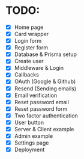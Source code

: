 # TODO:

- [x] Home page
- [x] Card wrapper
- [x] Login form
- [x] Register form
- [x] Database & Prisma setup
- [x] Create user
- [x] Middleware & Login
- [x] Callbacks
- [x] OAuth (Google & Github)
- [x] Resend (Sending emails)
- [x] Email verification
- [x] Reset password email
- [x] Reset password form
- [x] Two factor authentication
- [x] User button
- [x] Server & Client example
- [x] Admin example
- [x] Settings page
- [x] Deployment